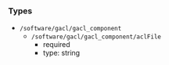 ### Types

- `/software/gacl/gacl_component`
    - `/software/gacl/gacl_component/aclFile`
        - required
        - type: string
